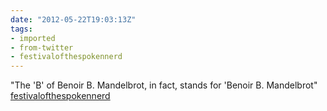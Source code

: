 ```yaml
---
date: "2012-05-22T19:03:13Z"
tags:
- imported
- from-twitter
- festivalofthespokennerd
---
```

"The 'B' of Benoir B. Mandelbrot, in fact, stands for 'Benoir B. Mandelbrot" [festivalofthespokennerd](/tags/festivalofthespokennerd)
